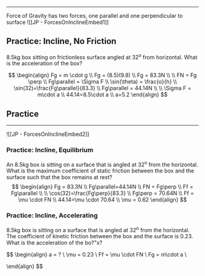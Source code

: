 ___
Force of Gravity has two forces, one parallel and one perpendicular to surface
![[JP - ForcesOnInclineEmbed1]]

## Practice: Incline, No Friction
8.5kg box sitting on frictionless surface angled at 32<sup>o</sup> from horizontal. What is the acceleration of the box?

$$
\begin{align}
Fg = m \cdot g \\
Fg = (8.5)(9.8) \\
Fg = 83.3N \\
 \\
FN = Fg \perp \\
Fg\parallel = \Sigma F \\
\sin(\theta) = \frac{o}{h} \\
\sin(32)=\frac{Fg\parallel}{83.3} \\
Fg\parallel = 44.14N \\
 \\
\Sigma F = m\cdot a \\
44.14=8.5\cdot a \\
a=5.2
\end{align}
$$

## Practice 
___
![[JP - ForcesOnInclineEmbed2]]
### Practice: Incline, Equilibrium
An 8.5kg box is sitting on a surface that is angled at 32<sup>o</sup> from the horizontal. What is the maximum coefficient of static friction between the box and the surface such that the box remains at rest?
$$
\begin{align}
Fg = 83.3N \\
Fg\parallel=44.14N \\
FN = Fg\perp \\
Ff = Fg\parallel \\
 \\
\cos(32)=\frac{Fg\perp}{83.3} \\
Fg\perp = 70.64N \\
Ff = \mu \cdot FN \\
44.14=\mu \cdot 70.64 \\
\mu = 0.62
\end{align}
$$
### Practice: Incline, Accelerating
8.5kg box is sitting on a surface that is angled at 32<sup>o</sup> from the horizontal. The coefficient of kinetic friction between the box and the surface is 0.23. What is the acceleration of the bo?"x?

$$
\begin{align}
a = ? \\
\mu = 0.23 \\
Ff = \mu \cdot FN \\
Fg = m\cdot a \\

\end{align}
$$
